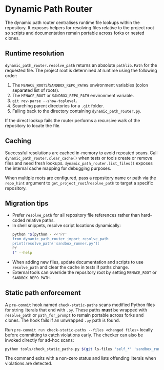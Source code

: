 # Dynamic Path Router

The dynamic path router centralises runtime file lookups within the repository.
It exposes helpers for resolving files relative to the project root so scripts
and documentation remain portable across forks or nested clones.

## Runtime resolution

`dynamic_path_router.resolve_path` returns an absolute `pathlib.Path` for the
requested file.  The project root is determined at runtime using the following
order:

1. The `MENACE_ROOTS`/`SANDBOX_REPO_PATHS` environment variables (colon
   separated list of roots).
2. The `MENACE_ROOT` or `SANDBOX_REPO_PATH` environment variable.
3. `git rev-parse --show-toplevel`.
4. Searching parent directories for a `.git` folder.
5. Falling back to the directory containing `dynamic_path_router.py`.

If the direct lookup fails the router performs a recursive walk of the
repository to locate the file.

## Caching

Successful resolutions are cached in-memory to avoid repeated scans.  Call
`dynamic_path_router.clear_cache()` when tests or tools create or remove files
and need fresh lookups.  `dynamic_path_router.list_files()` exposes the internal
cache mapping for debugging purposes.

When multiple roots are configured, pass a repository name or path via the
`repo_hint` argument to `get_project_root`/`resolve_path` to target a specific
repository.

## Migration tips

- Prefer `resolve_path` for all repository file references rather than
  hard-coded relative paths.
- In shell snippets, resolve script locations dynamically:
  ```bash
  python "$(python - <<'PY'
  from dynamic_path_router import resolve_path
  print(resolve_path('sandbox_runner.py'))
  PY
  )" --help
  ```
- When adding new files, update documentation and scripts to use
  `resolve_path` and clear the cache in tests if paths change.
- External tools can override the repository root by setting `MENACE_ROOT` or
  `SANDBOX_REPO_PATH`.

## Static path enforcement

A `pre-commit` hook named `check-static-paths` scans modified Python files for
string literals that end with `.py`. These paths **must** be wrapped with
`resolve_path` or `path_for_prompt` to remain portable across forks and
clones. The hook fails if an unwrapped `.py` path is found.

Run `pre-commit run check-static-paths --files <changed files>` locally before
committing to catch violations early. The checker can also be invoked directly
for ad-hoc scans:

```bash
python tools/check_static_paths.py $(git ls-files 'self_*' 'sandbox_runner/*.py')
```

The command exits with a non-zero status and lists offending literals when
violations are detected.
